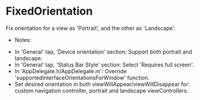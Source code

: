 # FixedOrientation

Fix orientation for a view as 'Portrait', and the other as 'Landscape'.

* Notes:
- In 'General' tap, 'Device orientation' section: Support both portrait and landscape.
- In 'General' tap, 'Status Bar Style' section: Select 'Requires full screen'.
- In 'AppDelegate.h/AppDelegate.m': Override 'supportedInterfaceOrientationsForWindow' function.
- Set desired orientation in both viewWillAppear/viewWillDisappear for: custom navigation controller, portrait and landscape viewControllers.

